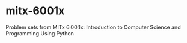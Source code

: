 # mitx-6001x
Problem sets from MITx 6.00.1x: Introduction to Computer Science and Programming Using Python
